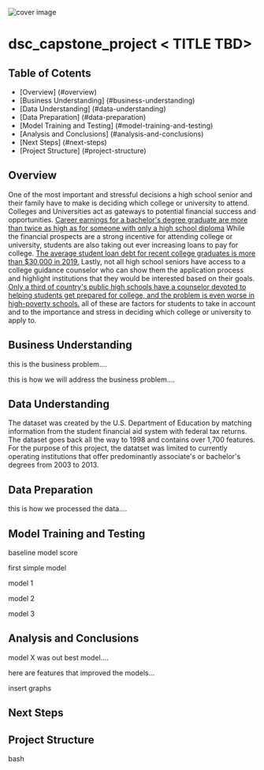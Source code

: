![cover image](./Images/cover_image.png)

# dsc_capstone_project < TITLE TBD>


## Table of Cotents

* [Overview] (#overview)
* [Business Understanding] (#business-understanding)
* [Data Understanding] (#data-understanding)
* [Data Preparation] (#data-preparation)
* [Model Training and Testing] (#model-training-and-testing)
* [Analysis and Conclusions] (#analysis-and-conclusions)
* [Next Steps] (#next-steps)
* [Project Structure] (#project-structure)


## Overview

One of the most important and stressful decisions a high school senior and their family have to make is deciding which college or university to attend. Colleges and Universities act as  gateways to potential financial success and opportunities. [Career earnings for a bachelor's degree graduate are more than twice as high as for someone with only a high school diploma](https://www.brookings.edu/blog/up-front/2020/10/08/major-decisions-what-graduates-earn-over-their-lifetimes) While the financial prospects are a strong incentive for attending college or university, students are also taking out ever increasing loans to pay for college. [The average student loan debt for recent college graduates is more than $30,000 in 2019.](https://www.usnews.com/education/best-colleges/paying-for-college/articles/see-how-student-loan-borrowing-has-risen-in-10-years) Lastly, not all high school seniors have access to a college guidance counselor who can show them the application process and highlight institutions that they would be interested based on their goals. [Only a third of country's public high schools have a counselor devoted to helping students get prepared for college, and the problem is even worse in high-poverty schools.](https://www.edweek.org/teaching-learning/college-advising-is-in-short-supply-in-u-s-high-schools-study-finds/2018/11) all of these are factors for students to take in account and to the importance and stress in deciding which college or university to apply to.


## Business Understanding

this is the business problem....

this is how we will address the business problem....

## Data Understanding

The dataset was created by the U.S. Department of Education by matching information from the student financial aid system with federal tax returns. The dataset goes back all the way to 1998 and contains over 1,700 features. For the purpose of this project, the datatset was limited to currently operating institutions that offer predominantly associate's or bachelor's degrees from 2003 to 2013.


## Data Preparation

this is how we processed the data....


## Model Training and Testing

baseline model score

first simple model

model 1

model 2

model 3


## Analysis and Conclusions

model X was out best model....

here are features that improved the models...

insert graphs


## Next Steps





## Project Structure


bash 
```

```